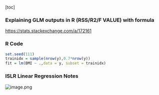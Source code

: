 [toc]



### Explaining GLM outputs in R (RSS/R2/F VALUE) with formula

https://stats.stackexchange.com/a/172161



### R Code

```R
set.seed(111)
trainidx = sample(nrow(y),0.7*nrow(y))
fit = lm(BMI ~ .,data = y, subset = trainidx)
```





### ISLR Linear Regression Notes

![image.png](https://i.loli.net/2020/01/15/DEcGNW9MmOtoKd5.png)

